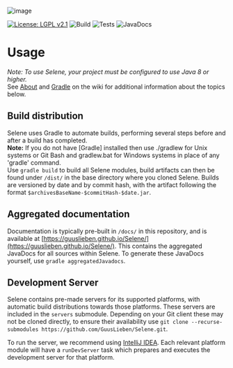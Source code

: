 ![image](https://user-images.githubusercontent.com/10957963/100515229-bc4f0b00-317a-11eb-8688-39d229eeada6.png)

[![License: LGPL v2.1](https://img.shields.io/badge/License-LGPL%20v2.1-blue.svg)](https://www.gnu.org/licenses/lgpl-2.1)
![Build](https://github.com/GuusLieben/Selene/workflows/Build/badge.svg)
![Tests](https://github.com/GuusLieben/Selene/workflows/Tests/badge.svg)
![JavaDocs](https://github.com/GuusLieben/Selene/workflows/JavaDocs/badge.svg)

# Usage
_Note: To use Selene, your project must be configured to use Java 8 or higher._  
See [About](https://github.com/GuusLieben/Selene/wiki) and [Gradle](https://github.com/GuusLieben/Selene/wiki/Gradle) on the wiki
for additional information about the topics below.

## Build distribution
Selene uses Gradle to automate builds, performing several steps before and after a build has completed.  
__Note:__ If you do not have [Gradle] installed then use ./gradlew for Unix systems or Git Bash and gradlew.bat for Windows systems in place of any 'gradle' command.  
Use `gradle build` to build all Selene modules, build artifacts can then be found under `/dist/` in the base directory 
where you cloned Selene. Builds are versioned by date and by commit hash, with the artifact following the format `$archivesBaseName-$commitHash-$date.jar`.

## Aggregated documentation
Documentation is typically pre-built in `/docs/` in this repository, and is available at 
[https://guuslieben.github.io/Selene/](https://guuslieben.github.io/Selene/). This contains the aggregated JavaDocs for
all sources within Selene. To generate these JavaDocs yourself, use `gradle aggregatedJavadocs`.

## Development Server
Selene contains pre-made servers for its supported platforms, with automatic build distributions towards those platforms. 
These servers are included in the `servers` submodule. Depending on your Git client these may not be cloned directly, to ensure their availability use `git clone --recurse-submodules https://github.com/GuusLieben/Selene.git`.

To run the server, we recommend using [IntelliJ IDEA](https://www.jetbrains.com/idea/). 
Each relevant platform module will have a `runDevServer` task which prepares and executes the development server for that platform.
